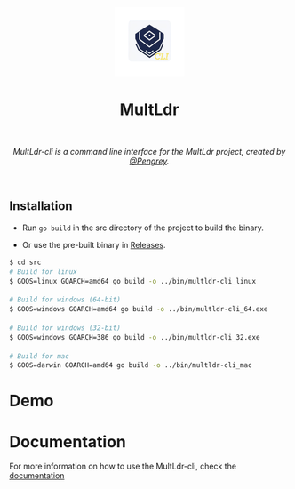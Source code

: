 <div align="center">
  <img width="125px" src="assets/MultLdr-cli.png" />
  <h1>MultLdr</h1>
  <br/>

  <p><i>MultLdr-cli is a command line interface for the MultLdr project, created by <a href="https://infosec.exchange/@Pengrey">@Pengrey</a>.</i></p>
  <br />
  
</div>

## Installation

* Run `go build` in the src directory of the project to build the binary.

* Or use the pre-built binary in [Releases](https://github.com/MultSec/MultLdr-cli/releases).

```bash
$ cd src
# Build for linux
$ GOOS=linux GOARCH=amd64 go build -o ../bin/multldr-cli_linux

# Build for windows (64-bit)
$ GOOS=windows GOARCH=amd64 go build -o ../bin/multldr-cli_64.exe

# Build for windows (32-bit)
$ GOOS=windows GOARCH=386 go build -o ../bin/multldr-cli_32.exe

# Build for mac
$ GOOS=darwin GOARCH=amd64 go build -o ../bin/multldr-cli_mac
```

# Demo

# Documentation
For more information on how to use the MultLdr-cli, check the [documentation](https://multsec.github.io/docs/multldr-cli/)